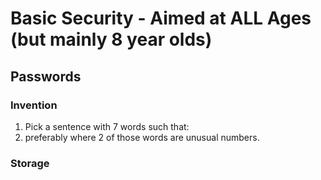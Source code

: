 
# Basic Security - Aimed at ALL Ages (but mainly 8 year olds)

## Passwords

### Invention

1. Pick a sentence with 7 words such that:
  1. preferably where 2 of those words are unusual numbers.

### Storage


